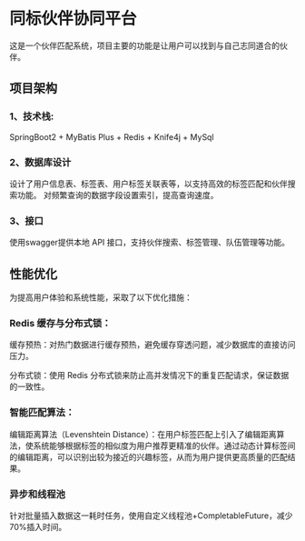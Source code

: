 # 同标伙伴协同平台

这是一个伙伴匹配系统，项目主要的功能是让用户可以找到与自己志同道合的伙伴。

## 项目架构

### 1、技术栈:
SpringBoot2 + MyBatis Plus + Redis + Knife4j + MySql 

### 2、数据库设计
设计了用户信息表、标签表、用户标签关联表等，以支持高效的标签匹配和伙伴搜索功能。
对频繁查询的数据字段设置索引，提高查询速度。

### 3、接口
使用swagger提供本地 API 接口，支持伙伴搜索、标签管理、队伍管理等功能。

## 性能优化
为提高用户体验和系统性能，采取了以下优化措施：

### Redis 缓存与分布式锁：
缓存预热：对热门数据进行缓存预热，避免缓存穿透问题，减少数据库的直接访问压力。

分布式锁：使用 Redis 分布式锁来防止高并发情况下的重复匹配请求，保证数据的一致性。

### 智能匹配算法：
编辑距离算法（Levenshtein Distance）：在用户标签匹配上引入了编辑距离算法，使系统能够根据标签的相似度为用户推荐更精准的伙伴。通过动态计算标签间的编辑距离，可以识别出较为接近的兴趣标签，从而为用户提供更高质量的匹配结果。

### 异步和线程池
针对批量插入数据这一耗时任务，使用自定义线程池+CompletableFuture，减少70%插入时间。
